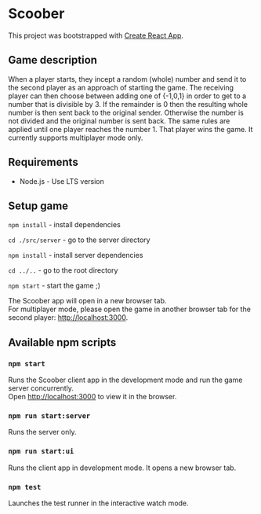 # Scoober

This project was bootstrapped with [Create React App](https://github.com/facebook/create-react-app).

## Game description

When a player starts, they incept a random (whole) number and send it to the second player as an
approach of starting the game. The receiving player can then choose between adding one of {-1,0,1} in
order to get to a number that is divisible by 3. If the remainder is 0 then the resulting whole number is then sent back to the original
sender. Otherwise the number is not divided and the original number is sent back.
The same rules are applied until one player reaches the number 1. That player wins the game.
It currently supports multiplayer mode only.

## Requirements

- Node.js - Use LTS version

## Setup game

`npm install` - install dependencies

`cd ./src/server` - go to the server directory

`npm install` - install server dependencies

`cd ../..` - go to the root directory

`npm start` - start the game ;)

The Scoober app will open in a new browser tab.\
For multiplayer mode, please open the game in another browser tab for the second player: [http://localhost:3000](http://localhost:3000).

## Available npm scripts

### `npm start`

Runs the Scoober client app in the development mode and run the game server concurrently.\
Open [http://localhost:3000](http://localhost:3000) to view it in the browser.

### `npm run start:server`

Runs the server only.

### `npm run start:ui`

Runs the client app in development mode. It opens a new browser tab.

### `npm test`

Launches the test runner in the interactive watch mode.
